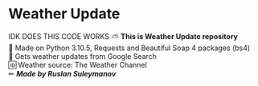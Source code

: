# Weather Update
IDK DOES THIS CODE WORKS
⛅ **This is Weather Update repository**  
🐍 Made on Python 3.10.5, Requests and Beautiful Soap 4 packages (bs4)  
🌌 Gets weather updates from Google Search  
🆔 Weather source: The Weather Channel  
✏ ***Made by Ruslan Suleymanov***
